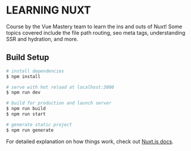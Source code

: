 # LEARNING NUXT

Course by the Vue Mastery team to learn the ins and outs of Nuxt! Some topics covered include the file path routing, seo meta tags, understanding SSR and hydration, and more.

## Build Setup

```bash
# install dependencies
$ npm install

# serve with hot reload at localhost:3000
$ npm run dev

# build for production and launch server
$ npm run build
$ npm run start

# generate static project
$ npm run generate
```

For detailed explanation on how things work, check out [Nuxt.js docs](https://nuxtjs.org).
